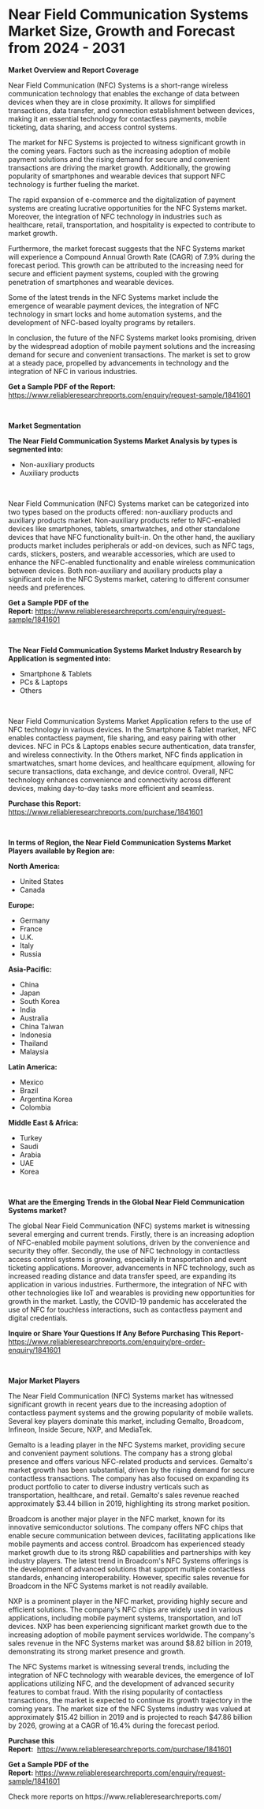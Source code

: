 <p><h1>Near Field Communication Systems Market Size, Growth and Forecast from 2024 - 2031</h1></p><p><strong>Market Overview and Report Coverage</strong></p>
<p><p>Near Field Communication (NFC) Systems is a short-range wireless communication technology that enables the exchange of data between devices when they are in close proximity. It allows for simplified transactions, data transfer, and connection establishment between devices, making it an essential technology for contactless payments, mobile ticketing, data sharing, and access control systems.</p><p>The market for NFC Systems is projected to witness significant growth in the coming years. Factors such as the increasing adoption of mobile payment solutions and the rising demand for secure and convenient transactions are driving the market growth. Additionally, the growing popularity of smartphones and wearable devices that support NFC technology is further fueling the market.</p><p>The rapid expansion of e-commerce and the digitalization of payment systems are creating lucrative opportunities for the NFC Systems market. Moreover, the integration of NFC technology in industries such as healthcare, retail, transportation, and hospitality is expected to contribute to market growth.</p><p>Furthermore, the market forecast suggests that the NFC Systems market will experience a Compound Annual Growth Rate (CAGR) of 7.9% during the forecast period. This growth can be attributed to the increasing need for secure and efficient payment systems, coupled with the growing penetration of smartphones and wearable devices.</p><p>Some of the latest trends in the NFC Systems market include the emergence of wearable payment devices, the integration of NFC technology in smart locks and home automation systems, and the development of NFC-based loyalty programs by retailers.</p><p>In conclusion, the future of the NFC Systems market looks promising, driven by the widespread adoption of mobile payment solutions and the increasing demand for secure and convenient transactions. The market is set to grow at a steady pace, propelled by advancements in technology and the integration of NFC in various industries.</p></p>
<p><strong>Get a Sample PDF of the Report:</strong> <a href="https://www.reliableresearchreports.com/enquiry/request-sample/1841601">https://www.reliableresearchreports.com/enquiry/request-sample/1841601</a></p>
<p>&nbsp;</p>
<p><strong>Market Segmentation</strong></p>
<p><strong>The Near Field Communication Systems Market Analysis by types is segmented into:</strong></p>
<p><ul><li>Non-auxiliary products</li><li>Auxiliary products</li></ul></p>
<p>&nbsp;</p>
<p><p>Near Field Communication (NFC) Systems market can be categorized into two types based on the products offered: non-auxiliary products and auxiliary products market. Non-auxiliary products refer to NFC-enabled devices like smartphones, tablets, smartwatches, and other standalone devices that have NFC functionality built-in. On the other hand, the auxiliary products market includes peripherals or add-on devices, such as NFC tags, cards, stickers, posters, and wearable accessories, which are used to enhance the NFC-enabled functionality and enable wireless communication between devices. Both non-auxiliary and auxiliary products play a significant role in the NFC Systems market, catering to different consumer needs and preferences.</p></p>
<p><strong>Get a Sample PDF of the Report:</strong>&nbsp;<a href="https://www.reliableresearchreports.com/enquiry/request-sample/1841601">https://www.reliableresearchreports.com/enquiry/request-sample/1841601</a></p>
<p>&nbsp;</p>
<p><strong>The Near Field Communication Systems Market Industry Research by Application is segmented into:</strong></p>
<p><ul><li>Smartphone & Tablets</li><li>PCs & Laptops</li><li>Others</li></ul></p>
<p>&nbsp;</p>
<p><p>Near Field Communication Systems Market Application refers to the use of NFC technology in various devices. In the Smartphone & Tablet market, NFC enables contactless payment, file sharing, and easy pairing with other devices. NFC in PCs & Laptops enables secure authentication, data transfer, and wireless connectivity. In the Others market, NFC finds application in smartwatches, smart home devices, and healthcare equipment, allowing for secure transactions, data exchange, and device control. Overall, NFC technology enhances convenience and connectivity across different devices, making day-to-day tasks more efficient and seamless.</p></p>
<p><strong>Purchase this Report:</strong>&nbsp; <a href="https://www.reliableresearchreports.com/purchase/1841601">https://www.reliableresearchreports.com/purchase/1841601</a></p>
<p>&nbsp;</p>
<p><strong>In terms of Region, the Near Field Communication Systems Market Players available by Region are:</strong></p>
<p>
    <p> <strong> North America: </strong>
        <ul>
            <li>United States</li>
            <li>Canada</li>
        </ul>
        </p> 
    <p> <strong> Europe: </strong>
        <ul>
            <li>Germany</li>
            <li>France</li>
            <li>U.K.</li>
            <li>Italy</li>
            <li>Russia</li>
        </ul>
        </p> 
    <p> <strong> Asia-Pacific: </strong>
        <ul>
            <li>China</li>
            <li>Japan</li>
            <li>South Korea</li>
            <li>India</li>
            <li>Australia</li>
            <li>China Taiwan</li>
            <li>Indonesia</li>
            <li>Thailand</li>
            <li>Malaysia</li>
        </ul>
        </p> 
    <p> <strong> Latin America: </strong>
        <ul>
            <li>Mexico</li>
            <li>Brazil</li>
            <li>Argentina Korea</li>
            <li>Colombia</li>
        </ul>
        </p> 
    <p> <strong> Middle East & Africa: </strong>
        <ul>
            <li>Turkey</li>
            <li>Saudi</li>
            <li>Arabia</li>
            <li>UAE</li>
            <li>Korea</li>
        </ul>
    </p>
    </p>
<p>&nbsp;</p>
<p><strong>What are the Emerging Trends in the Global Near Field Communication Systems market?</strong></p>
<p><p>The global Near Field Communication (NFC) systems market is witnessing several emerging and current trends. Firstly, there is an increasing adoption of NFC-enabled mobile payment solutions, driven by the convenience and security they offer. Secondly, the use of NFC technology in contactless access control systems is growing, especially in transportation and event ticketing applications. Moreover, advancements in NFC technology, such as increased reading distance and data transfer speed, are expanding its application in various industries. Furthermore, the integration of NFC with other technologies like IoT and wearables is providing new opportunities for growth in the market. Lastly, the COVID-19 pandemic has accelerated the use of NFC for touchless interactions, such as contactless payment and digital credentials.</p></p>
<p><strong>Inquire or Share Your Questions If Any Before Purchasing This Report</strong>- <a href="https://www.reliableresearchreports.com/enquiry/pre-order-enquiry/1841601">https://www.reliableresearchreports.com/enquiry/pre-order-enquiry/1841601</a></p>
<p>&nbsp;</p>
<p><strong>Major Market Players</strong></p>
<p><p>The Near Field Communication (NFC) Systems market has witnessed significant growth in recent years due to the increasing adoption of contactless payment systems and the growing popularity of mobile wallets. Several key players dominate this market, including Gemalto, Broadcom, Infineon, Inside Secure, NXP, and MediaTek.</p><p>Gemalto is a leading player in the NFC Systems market, providing secure and convenient payment solutions. The company has a strong global presence and offers various NFC-related products and services. Gemalto's market growth has been substantial, driven by the rising demand for secure contactless transactions. The company has also focused on expanding its product portfolio to cater to diverse industry verticals such as transportation, healthcare, and retail. Gemalto's sales revenue reached approximately $3.44 billion in 2019, highlighting its strong market position.</p><p>Broadcom is another major player in the NFC market, known for its innovative semiconductor solutions. The company offers NFC chips that enable secure communication between devices, facilitating applications like mobile payments and access control. Broadcom has experienced steady market growth due to its strong R&D capabilities and partnerships with key industry players. The latest trend in Broadcom's NFC Systems offerings is the development of advanced solutions that support multiple contactless standards, enhancing interoperability. However, specific sales revenue for Broadcom in the NFC Systems market is not readily available.</p><p>NXP is a prominent player in the NFC market, providing highly secure and efficient solutions. The company's NFC chips are widely used in various applications, including mobile payment systems, transportation, and IoT devices. NXP has been experiencing significant market growth due to the increasing adoption of mobile payment services worldwide. The company's sales revenue in the NFC Systems market was around $8.82 billion in 2019, demonstrating its strong market presence and growth.</p><p>The NFC Systems market is witnessing several trends, including the integration of NFC technology with wearable devices, the emergence of IoT applications utilizing NFC, and the development of advanced security features to combat fraud. With the rising popularity of contactless transactions, the market is expected to continue its growth trajectory in the coming years. The market size of the NFC Systems industry was valued at approximately $15.42 billion in 2019 and is projected to reach $47.86 billion by 2026, growing at a CAGR of 16.4% during the forecast period.</p></p>
<p><strong>Purchase this Report:</strong>&nbsp;&nbsp;<a href="https://www.reliableresearchreports.com/purchase/1841601">https://www.reliableresearchreports.com/purchase/1841601</a></p>
<p></p>
<p><strong>Get a Sample PDF of the Report:</strong>&nbsp;<a href="https://www.reliableresearchreports.com/enquiry/request-sample/1841601">https://www.reliableresearchreports.com/enquiry/request-sample/1841601</a></p>
<p>Check more reports on https://www.reliableresearchreports.com/</p>
